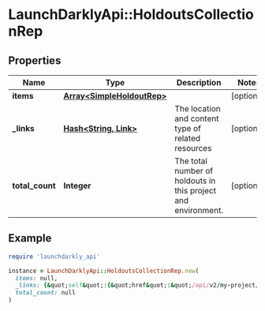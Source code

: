 # LaunchDarklyApi::HoldoutsCollectionRep

## Properties

| Name | Type | Description | Notes |
| ---- | ---- | ----------- | ----- |
| **items** | [**Array&lt;SimpleHoldoutRep&gt;**](SimpleHoldoutRep.md) |  | [optional] |
| **_links** | [**Hash&lt;String, Link&gt;**](Link.md) | The location and content type of related resources | [optional] |
| **total_count** | **Integer** | The total number of holdouts in this project and environment. | [optional] |

## Example

```ruby
require 'launchdarkly_api'

instance = LaunchDarklyApi::HoldoutsCollectionRep.new(
  items: null,
  _links: {&quot;self&quot;:{&quot;href&quot;:&quot;/api/v2/my-project/environments/my-environment/holdouts?limit&#x3D;20&quot;,&quot;type&quot;:&quot;application/json&quot;}},
  total_count: null
)
```

